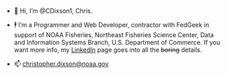 - :wave: Hi, I’m @CDixson1, Chris. 

- :business_suit_levitating: I’m a Programmer and Web Developer, contractor with FedGeek in support of NOAA Fisheries, Northeast Fisheries Science Center, Data and Information Systems Branch,  U.S. Department of Commerce. If you want more info, my [LinkedIn](https://www.linkedin.com/in/cdixson/) page goes into all the ~~boring~~ details.

- 📫 christopher.dixson@noaa.gov

<!---
CDixson1/CDixson1 is a ✨ special ✨ repository because its `README.md` (this file) appears on your GitHub profile.
You can click the Preview link to take a look at your changes.
--->
